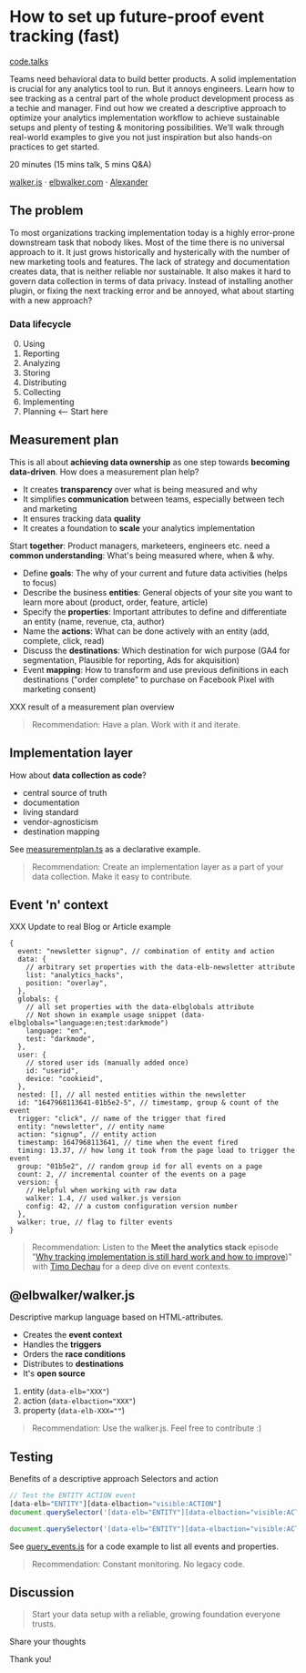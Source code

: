 # How to set up future-proof event tracking (fast)

[code.talks](https://codetalks.de/)

Teams need behavioral data to build better products. A solid implementation is crucial for any analytics tool to run. But it annoys engineers.
Learn how to see tracking as a central part of the whole product development process as a techie and manager. Find out how we created a descriptive approach to optimize your analytics implementation workflow to achieve sustainable setups and plenty of testing & monitoring possibilities.
We’ll walk through real-world examples to give you not just inspiration but also hands-on practices to get started.

20 minutes (15 mins talk, 5 mins Q&A)

[walker.js](https://github.com/elbwalker/walker.js) · [elbwalker.com](https://www.elbwalker.com) · [Alexander](https://www.linkedin.com/in/alexanderkirtzel/)

## The problem

To most organizations tracking implementation today is a highly error-prone downstream task that nobody likes. Most of the time there is no universal approach to it. It just grows historically and hysterically with the number of new marketing tools and features. The lack of strategy and documentation creates data, that is neither reliable nor sustainable. It also makes it hard to govern data collection in terms of data privacy. Instead of installing another plugin, or fixing the next tracking error and be annoyed, what about starting with a new approach?

### Data lifecycle

0. Using
1. Reporting
2. Analyzing
3. Storing
4. Distributing
5. Collecting
6. Implementing
7. Planning <-- Start here

## Measurement plan

This is all about **achieving data ownership** as one step towards **becoming data-driven**. How does a measurement plan help?

- It creates **transparency** over what is being measured and why
- It simplifies **communication** between teams, especially between tech and marketing
- It ensures tracking data **quality**
- It creates a foundation to **scale** your analytics implementation

Start **together**: Product managers, marketeers, engineers etc. need a **common understanding**: What's being measured where, when & why.

- Define **goals**: The why of your current and future data activities (helps to focus)
- Describe the business **entities**: General objects of your site you want to learn more about (product, order, feature, article)
- Specify the **properties**: Important attributes to define and differentiate an entity (name, revenue, cta, author)
- Name the **actions**: What can be done actively with an entity (add, complete, click, read)
- Discuss the **destinations**: Which destination for wich purpose (GA4 for segmentation, Plausible for reporting, Ads for akquisition)
- Event **mapping**: How to transform and use previous definitions in each destinations ("order complete" to purchase on Facebook Pixel with marketing consent)

XXX result of a measurement plan overview

> Recommendation: Have a plan. Work with it and iterate.

## Implementation layer

How about **data collection as code**?

- central source of truth
- documentation
- living standard
- vendor-agnosticism
- destination mapping

See [measurementplan.ts](./measurementplan.ts) as a declarative example.

> Recommendation: Create an implementation layer as a part of your data collection. Make it easy to contribute.

## Event 'n' context

XXX Update to real Blog or Article example

```json5
{
  event: "newsletter signup", // combination of entity and action
  data: {
    // arbitrary set properties with the data-elb-newsletter attribute
    list: "analytics_hacks",
    position: "overlay",
  },
  globals: {
    // all set properties with the data-elbglobals attribute
    // Not shown in example usage snippet (data-elbglobals="language:en;test:darkmode")
    language: "en",
    test: "darkmode",
  },
  user: {
    // stored user ids (manually added once)
    id: "userid",
    device: "cookieid",
  },
  nested: [], // all nested entities within the newsletter
  id: "1647968113641-01b5e2-5", // timestamp, group & count of the event
  trigger: "click", // name of the trigger that fired
  entity: "newsletter", // entity name
  action: "signup", // entity action
  timestamp: 1647968113641, // time when the event fired
  timing: 13.37, // how long it took from the page load to trigger the event
  group: "01b5e2", // random group id for all events on a page
  count: 2, // incremental counter of the events on a page
  version: {
    // Helpful when working with raw data
    walker: 1.4, // used walker.js version
    config: 42, // a custom configuration version number
  },
  walker: true, // flag to filter events
}
```

> Recommendation: Listen to the **Meet the analytics stack** episode "[Why tracking implementation is still hard work and how to improve](../220907-meet_the_analytics_stack/))" with [Timo Dechau](https://www.linkedin.com/in/timo-dechau/) for a deep dive on event contexts.

## @elbwalker/walker.js

Descriptive markup language based on HTML-attributes.

- Creates the **event context**
- Handles the **triggers**
- Orders the **race conditions**
- Distributes to **destinations**
- It's **open source**

1. entity (`data-elb="XXX"`)
2. action (`data-elbaction="XXX"`)
3. property (`data-elb-XXX=""`)

> Recommendation: Use the walker.js. Feel free to contribute :)

## Testing

Benefits of a descriptive approach
Selectors and action

```js
// Test the ENTITY ACTION event
[data-elb="ENTITY"][data-elbaction="visible:ACTION"]
document.querySelector('[data-elb="ENTITY"][data-elbaction="visible:ACTION"]').scrollIntoView();

document.querySelector('[data-elb="ENTITY"][data-elbaction="visible:ACTION"]').click();

```

See [query_events.js](./query_events.js) for a code example to list all events and properties.

> Recommendation: Constant monitoring. No legacy code.

## Discussion

> Start your data setup with a reliable, growing foundation everyone trusts.

Share your thoughts

Thank you!
